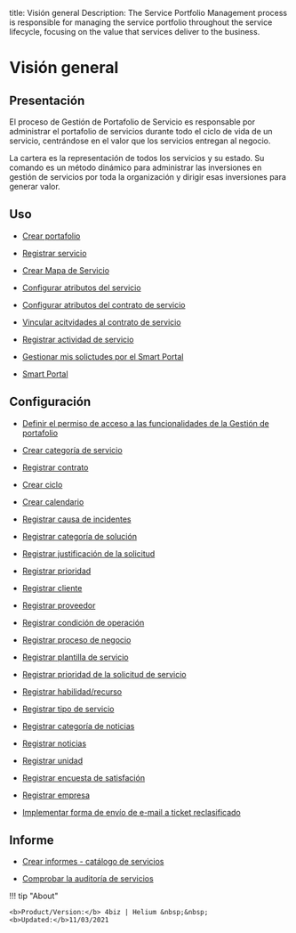 title: Visión general
Description: The Service Portfolio Management process is responsible for managing the service portfolio throughout the service lifecycle, focusing on the value that services deliver to the business.
# Visión general

Presentación
----------------

El proceso de Gestión de Portafolio de Servicio es responsable por administrar el portafolio de servicios durante todo el ciclo de vida de un servicio, centrándose en el valor que los servicios entregan al negocio.

La cartera es la representación de todos los servicios y su estado. Su comando es un método dinámico para administrar las inversiones en gestión de servicios por toda la organización y dirigir esas inversiones para generar valor.

Uso
-------

- [Crear portafolio](/es-es/4biz-helium/processes/portfolio-and-catalog/use/create-the-portfolio.html)

- [Registrar servicio](/es-es/4biz-helium/processes/portfolio-and-catalog/use/register-a-service.html)

- [Crear Mapa de Servicio](/es-es/4biz-helium/processes/portfolio-and-catalog/use/create-service-map.html)

- [Configurar atributos del servicio](/es-es/4biz-helium/processes/portfolio-and-catalog/use/configure-services-attributes.html)

- [Configurar atributos del contrato de servicio](/es-es/4biz-helium/processes/portfolio-and-catalog/use/service-contract-attributes.html)

- [Vincular acitvidades al contrato de servicio](/es-es/4biz-helium/processes/portfolio-and-catalog/use/link-activity-to-service-contract.html)

- [Registrar actividad de servicio](/es-es/4biz-helium/processes/portfolio-and-catalog/use/register-service-activity.html)

- [Gestionar mis solictudes por el Smart Portal](/es-es/4biz-helium/processes/portfolio-and-catalog/use/request-through-Smart-Portal.html)

- [Smart Portal](/es-es/4biz-helium/processes/portfolio-and-catalog/use/smart-portal.html)

Configuración
-----------------

- [Definir el permiso de acceso a las funcionalidades de la Gestión de portafolio](/es-es/4biz-helium/processes/portfolio-and-catalog/configuration/access-portfolio-management.html)

- [Crear categoría de servicio](/es-es/4biz-helium/processes/portfolio-and-catalog/configuration/create-service-category.html)

- [Registrar contrato](/es-es/4biz-helium/processes/portfolio-and-catalog/configuration/register-contract.html)

- [Crear ciclo](/es-es/4biz-helium/platform-administration/time/create-cycle.html)

- [Crear calendario](/es-es/4biz-helium/platform-administration/time/create-calendar.html)

- [Registrar causa de incidentes](/es-es/4biz-helium/processes/portfolio-and-catalog/configuration/register-cause-incidents.html)

- [Registrar categoría de solución](/es-es/4biz-helium/processes/portfolio-and-catalog/configuration/register-solution-category.html)

- [Registrar justificación de la solicitud](/es-es/4biz-helium/processes/portfolio-and-catalog/configuration/register-request-justification.html)

- [Registrar prioridad](/es-es/4biz-helium/processes/portfolio-and-catalog/configuration/register-priority.html)

- [Registrar cliente](/es-es/4biz-helium/processes/portfolio-and-catalog/configuration/register-client.html)

- [Registrar proveedor](/es-es/4biz-helium/processes/portfolio-and-catalog/configuration/register-provider.html)

- [Registrar condición de operación](/es-es/4biz-helium/processes/portfolio-and-catalog/configuration/register-operating-condition.html)

- [Registrar proceso de negocio](/es-es/4biz-helium/processes/portfolio-and-catalog/configuration/register-business-process.html)

- [Registrar plantilla de servicio](/es-es/4biz-helium/processes/portfolio-and-catalog/configuration/register-service-template.html)

- [Registrar prioridad de la solicitud de servicio](/es-es/4biz-helium/processes/portfolio-and-catalog/configuration/register-service-request-priority.html)

- [Registrar habilidad/recurso](/es-es/4biz-helium/processes/portfolio-and-catalog/configuration/register-skill-resource.html)

- [Registrar tipo de servicio](/es-es/4biz-helium/processes/portfolio-and-catalog/configuration/register-type-of-service.html)

- [Registrar categoría de noticias](/es-es/4biz-helium/processes/portfolio-and-catalog/configuration/register-news-category.html)

- [Registrar noticias](/es-es/4biz-helium/processes/portfolio-and-catalog/configuration/register-news.html)

- [Registrar unidad](/es-es/4biz-helium/platform-administration/region-and-language/register-unit.html)

- [Registrar encuesta de satisfación](/es-es/4biz-helium/processes/portfolio-and-catalog/configuration/register-satisfaction-survey.html)

- [Registrar empresa](/es-es/4biz-helium/processes/portfolio-and-catalog/configuration/register-company.html)

- [Implementar forma de envío de e-mail a ticket reclasificado](/es-es/4biz-helium/processes/portfolio-and-catalog/configuration/send-email-reclassified-ticket.html)

Informe
----------

- [Crear informes - catálogo de servicios](/es-es/4biz-helium/processes/portfolio-and-catalog/use/reports-service-catalog.html)

- [Comprobar la auditoría de servicios](/es-es/4biz-helium/processes/portfolio-and-catalog/use/service-audit.html)

!!! tip "About"

    <b>Product/Version:</b> 4biz | Helium &nbsp;&nbsp;
    <b>Updated:</b>11/03/2021
